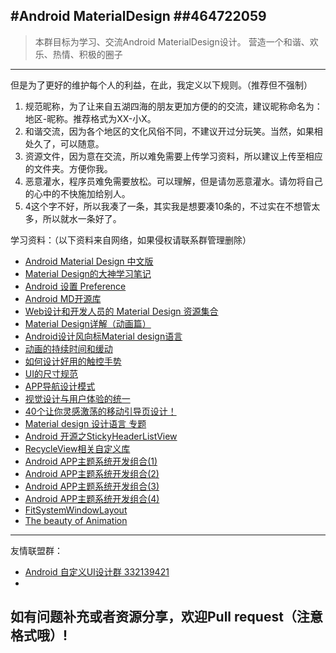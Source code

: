#Android MaterialDesign
##464722059
----------------
>本群目标为学习、交流Android MaterialDesign设计。
>营造一个和谐、欢乐、热情、积极的圈子
----------------
但是为了更好的维护每个人的利益，在此，我定义以下规则。（推荐但不强制）
 1.  规范昵称，为了让来自五湖四海的朋友更加方便的的交流，建议昵称命名为：地区-昵称。推荐格式为XX-小X。
 2.  和谐交流，因为各个地区的文化风俗不同，不建议开过分玩笑。当然，如果相处久了，可以随意。
 3.  资源文件，因为意在交流，所以难免需要上传学习资料，所以建议上传至相应的文件夹。方便你我。
 4.  恶意灌水，程序员难免需要放松。可以理解，但是请勿恶意灌水。请勿将自己的心中的不快施加给别人。
 5.  4这个字不好，所以我凑了一条，其实我是想要凑10条的，不过实在不想管太多，所以就水一条好了。

学习资料：（以下资料来自网络，如果侵权请联系群管理删除）
 * [Android Material Design 中文版](http://wiki.jikexueyuan.com/project/material-design/material-design-intro/introduction.html)
 * [Material Design的大神学习笔记](http://www.uisdc.com/comprehensive-material-design-note)
 * [Android 设置 Preference](http://www.cnblogs.com/tianjian/archive/2012/11/29/2795091.html)
 * [Android MD开源库](https://github.com/lightSky/Awesome-MaterialDesign)
 * [Web设计和开发人员的 Material Design 资源集合](http://www.open-open.com/news/view/934333)
 * [Material Design详解（动画篇）](http://www.open-open.com/lib/view/open1416663769680.html)
 * [Android设计风向标Material design语言](http://www.wtoutiao.com/p/1d7Q63c.html)
 * [动画的持续时间和缓动](http://www.ui.cn/detail/129329.html)
 * [如何设计好用的触控手势](http://www.ui.cn/detail/127785.html)
 * [UI的尺寸规范](http://www.ui.cn/detail/126535.html)
 * [APP导航设计模式](http://www.ui.cn/detail/125373.html)
 * [视觉设计与用户体验的统一](http://www.ui.cn/detail/124934.html)
 * [40个让你灵感激荡的移动引导页设计！](http://www.ui.cn/detail/122300.html)
 * [Material design 设计语言 专题](http://topic.ui.cn/detail?tid=30)
 * [Android 开源之StickyHeaderListView](http://www.jianshu.com/p/3bf26722c489)
 * [RecycleView相关自定义库](http://ysnows.github.io/2015/12/03/ANDROID/%E6%8E%A7%E4%BB%B6/RecycleView/)
 * [Android APP主题系统开发组合(1)](http://johnsonxu.iteye.com/blog/1925251)
 * [Android APP主题系统开发组合(2)](http://blog.csdn.net/wsscy2004/article/details/7562909)
 * [Android APP主题系统开发组合(3)](http://hukai.me/android-training-course-in-chinese/material/theme.html)
 * [Android APP主题系统开发组合(4)](http://blog.csdn.net/zhyooo123/article/details/6697186)
 * [FitSystemWindowLayout](https://github.com/Jude95/FitSystemWindowLayout)
 * [The beauty of Animation](https://github.com/hitherejoe/animate)

--------------------

友情联盟群：
* [Android 自定义UI设计群 332139421](http://jq.qq.com/?_wv=1027&k=2JmRjRd)
* 
## 如有问题补充或者资源分享，欢迎Pull request（注意格式哦）!
